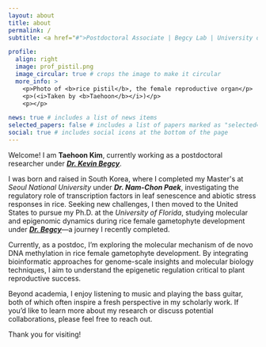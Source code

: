 ```yaml
---
layout: about
title: about
permalink: /
subtitle: <a href="#">Postdoctoral Associate | Begcy Lab | University of Florida</a>

profile:
  align: right
  image: prof_pistil.png
  image_circular: true # crops the image to make it circular
  more_info: >
    <p>Photo of <b>rice pistil</b>, the female reproductive organ</p>
    <p>(<i>Taken by <b>Taehoon</b></i>)</p>
    <p></p>

news: true # includes a list of news items
selected_papers: false # includes a list of papers marked as "selected={true}"
social: true # includes social icons at the bottom of the page
---
```


Welcome! I am **Taehoon Kim**, currently working as a postdoctoral researcher under [***Dr. Kevin Begcy***](https://hort.ifas.ufl.edu/begcy-lab/).

I was born and raised in South Korea, where I completed my Master's at *Seoul National University* under ***Dr. Nam-Chon Paek***, investigating the regulatory role of transcription factors in leaf senescence and abiotic stress responses in rice. Seeking new challenges, I then moved to the United States to pursue my Ph.D. at the *University of Florida*, studying molecular and epigenomic dynamics during rice female gametophyte development under [***Dr. Begcy***](https://hort.ifas.ufl.edu/begcy-lab/)—a journey I recently completed.

Currently, as a postdoc, I’m exploring the molecular mechanism of de novo DNA methylation in rice female gametophyte development. By integrating bioinformatic approaches for genome-scale insights and molecular biology techniques, I aim to understand the epigenetic regulation critical to plant reproductive success.

Beyond academia, I enjoy listening to music and playing the bass guitar, both of which often inspire a fresh perspective in my scholarly work. If you’d like to learn more about my research or discuss potential collaborations, please feel free to reach out.

Thank you for visiting!
